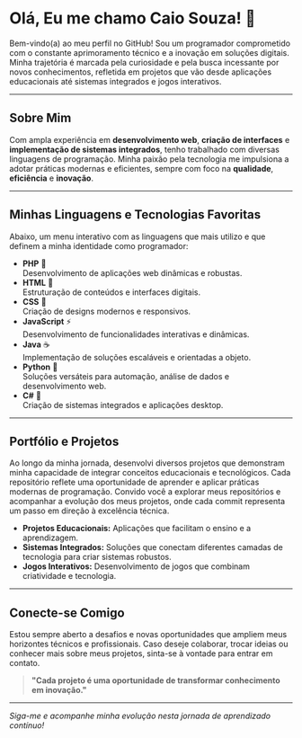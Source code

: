 # Olá, Eu me chamo Caio Souza! 👋

Bem-vindo(a) ao meu perfil no GitHub! Sou um programador comprometido com o constante aprimoramento técnico e a inovação em soluções digitais. Minha trajetória é marcada pela curiosidade e pela busca incessante por novos conhecimentos, refletida em projetos que vão desde aplicações educacionais até sistemas integrados e jogos interativos.

---

## Sobre Mim

Com ampla experiência em **desenvolvimento web**, **criação de interfaces** e **implementação de sistemas integrados**, tenho trabalhado com diversas linguagens de programação. Minha paixão pela tecnologia me impulsiona a adotar práticas modernas e eficientes, sempre com foco na **qualidade**, **eficiência** e **inovação**.

---

## Minhas Linguagens e Tecnologias Favoritas

Abaixo, um menu interativo com as linguagens que mais utilizo e que definem a minha identidade como programador:

- **PHP** 🐘  
  Desenvolvimento de aplicações web dinâmicas e robustas.
- **HTML** 📰  
  Estruturação de conteúdos e interfaces digitais.
- **CSS** 🎨  
  Criação de designs modernos e responsivos.
- **JavaScript** ⚡  
  Desenvolvimento de funcionalidades interativas e dinâmicas.
- **Java** ☕  
  Implementação de soluções escaláveis e orientadas a objeto.
- **Python** 🐍  
  Soluções versáteis para automação, análise de dados e desenvolvimento web.
- **C#** 🎯  
  Criação de sistemas integrados e aplicações desktop.

---

## Portfólio e Projetos

Ao longo da minha jornada, desenvolvi diversos projetos que demonstram minha capacidade de integrar conceitos educacionais e tecnológicos. Cada repositório reflete uma oportunidade de aprender e aplicar práticas modernas de programação. Convido você a explorar meus repositórios e acompanhar a evolução dos meus projetos, onde cada commit representa um passo em direção à excelência técnica.

- **Projetos Educacionais:** Aplicações que facilitam o ensino e a aprendizagem.  
- **Sistemas Integrados:** Soluções que conectam diferentes camadas de tecnologia para criar sistemas robustos.  
- **Jogos Interativos:** Desenvolvimento de jogos que combinam criatividade e tecnologia.

---

## Conecte-se Comigo

Estou sempre aberto a desafios e novas oportunidades que ampliem meus horizontes técnicos e profissionais. Caso deseje colaborar, trocar ideias ou conhecer mais sobre meus projetos, sinta-se à vontade para entrar em contato.

> **"Cada projeto é uma oportunidade de transformar conhecimento em inovação."**

---

*Siga-me e acompanhe minha evolução nesta jornada de aprendizado contínuo!*
